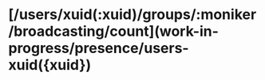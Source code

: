 # \[/users/xuid\(:xuid\)/groups/:moniker/broadcasting/count\]\(work-in-progress/presence/users-xuid\({xuid}\)

